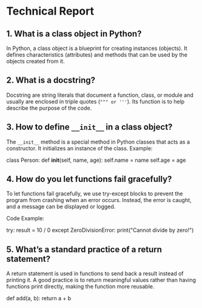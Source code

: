 # Technical Report

## 1. What is a class object in Python?
In Python, a class object is a blueprint for creating instances (objects). It defines characteristics (attributes) and methods that can be used by the objects created from it.

## 2. What is a docstring?
Docstring are string literals that document a function, class, or module and usually are enclosed in triple quotes (`""" or '''`). Its function is to help describe the purpose of the code.

## 3. How to define `__init__` in a class object?
The `__init__` method is a special method in Python classes that acts as a constructor. It initializes an instance of the class. Example:


class Person:
    def __init__(self, name, age):
        self.name = name
        self.age = age


## 4. How do you let functions fail gracefully?
To let functions fail gracefully, we use try-except blocks to prevent the program from crashing when an error occurs. Instead, the error is caught, and a message can be displayed or logged.

Code Example:



try:
    result = 10 / 0
except ZeroDivisionError:
    print("Cannot divide by zero!")



## 5. What’s a standard practice of a return statement?
A return statement is used in functions to send back a result instead of printing it. A good practice is to return meaningful values rather than having functions print directly, making the function more reusable.

def add(a, b):
    return a + b




